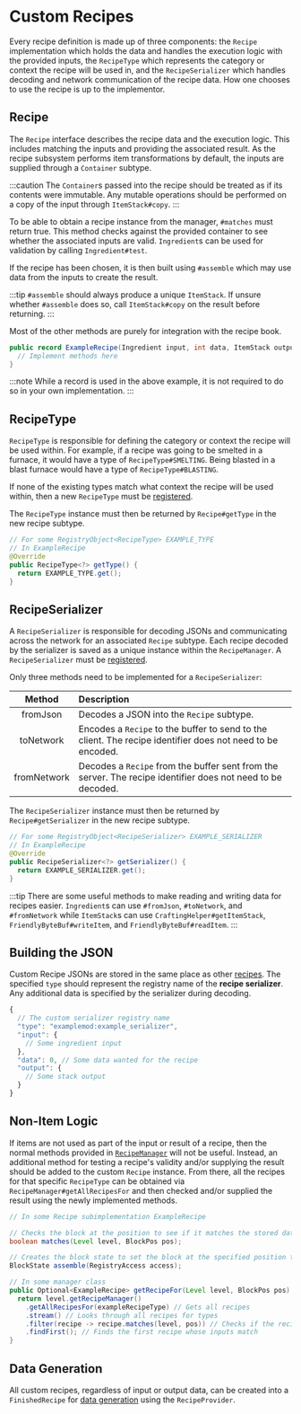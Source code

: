 Custom Recipes
==============

Every recipe definition is made up of three components: the `Recipe` implementation which holds the data and handles the execution logic with the provided inputs, the `RecipeType` which represents the category or context the recipe will be used in, and the `RecipeSerializer` which handles decoding and network communication of the recipe data. How one chooses to use the recipe is up to the implementor.

Recipe
------

The `Recipe` interface describes the recipe data and the execution logic. This includes matching the inputs and providing the associated result. As the recipe subsystem performs item transformations by default, the inputs are supplied through a `Container` subtype.

:::caution
The `Container`s passed into the recipe should be treated as if its contents were immutable. Any mutable operations should be performed on a copy of the input through `ItemStack#copy`.
:::

To be able to obtain a recipe instance from the manager, `#matches` must return true. This method checks against the provided container to see whether the associated inputs are valid. `Ingredient`s can be used for validation by calling `Ingredient#test`.

If the recipe has been chosen, it is then built using `#assemble` which may use data from the inputs to create the result.

:::tip
`#assemble` should always produce a unique `ItemStack`. If unsure whether `#assemble` does so, call `ItemStack#copy` on the result before returning.
:::

Most of the other methods are purely for integration with the recipe book.

```java
public record ExampleRecipe(Ingredient input, int data, ItemStack output) implements Recipe<Container> {
  // Implement methods here
}
```

:::note
While a record is used in the above example, it is not required to do so in your own implementation.
:::

RecipeType
----------

`RecipeType` is responsible for defining the category or context the recipe will be used within. For example, if a recipe was going to be smelted in a furnace, it would have a type of `RecipeType#SMELTING`. Being blasted in a blast furnace would have a type of `RecipeType#BLASTING`.

If none of the existing types match what context the recipe will be used within, then a new `RecipeType` must be [registered][forge].

The `RecipeType` instance must then be returned by `Recipe#getType` in the new recipe subtype.

```java
// For some RegistryObject<RecipeType> EXAMPLE_TYPE
// In ExampleRecipe
@Override
public RecipeType<?> getType() {
  return EXAMPLE_TYPE.get();
}
```

RecipeSerializer
----------------

A `RecipeSerializer` is responsible for decoding JSONs and communicating across the network for an associated `Recipe` subtype. Each recipe decoded by the serializer is saved as a unique instance within the `RecipeManager`. A `RecipeSerializer` must be [registered][forge].

Only three methods need to be implemented for a `RecipeSerializer`:

 Method     | Description
 :---:      | :---
fromJson    | Decodes a JSON into the `Recipe` subtype.
toNetwork   | Encodes a `Recipe` to the buffer to send to the client. The recipe identifier does not need to be encoded.
fromNetwork | Decodes a `Recipe` from the buffer sent from the server. The recipe identifier does not need to be decoded.

The `RecipeSerializer` instance must then be returned by `Recipe#getSerializer` in the new recipe subtype.

```java
// For some RegistryObject<RecipeSerializer> EXAMPLE_SERIALIZER
// In ExampleRecipe
@Override
public RecipeSerializer<?> getSerializer() {
  return EXAMPLE_SERIALIZER.get();
}
```

:::tip
There are some useful methods to make reading and writing data for recipes easier. `Ingredient`s can use `#fromJson`, `#toNetwork`, and `#fromNetwork` while `ItemStack`s can use `CraftingHelper#getItemStack`, `FriendlyByteBuf#writeItem`, and `FriendlyByteBuf#readItem`.
:::

Building the JSON
-----------------

Custom Recipe JSONs are stored in the same place as other [recipes][json]. The specified `type` should represent the registry name of the **recipe serializer**. Any additional data is specified by the serializer during decoding.

```js
{
  // The custom serializer registry name
  "type": "examplemod:example_serializer",
  "input": {
    // Some ingredient input
  },
  "data": 0, // Some data wanted for the recipe
  "output": {
    // Some stack output
  }
}
```

Non-Item Logic
--------------

If items are not used as part of the input or result of a recipe, then the normal methods provided in [`RecipeManager`][manager] will not be useful. Instead, an additional method for testing a recipe's validity and/or supplying the result should be added to the custom `Recipe` instance. From there, all the recipes for that specific `RecipeType` can be obtained via `RecipeManager#getAllRecipesFor` and then checked and/or supplied the result using the newly implemented methods.

```java
// In some Recipe subimplementation ExampleRecipe

// Checks the block at the position to see if it matches the stored data
boolean matches(Level level, BlockPos pos);

// Creates the block state to set the block at the specified position to
BlockState assemble(RegistryAccess access);

// In some manager class
public Optional<ExampleRecipe> getRecipeFor(Level level, BlockPos pos) {
  return level.getRecipeManager()
    .getAllRecipesFor(exampleRecipeType) // Gets all recipes
    .stream() // Looks through all recipes for types
    .filter(recipe -> recipe.matches(level, pos)) // Checks if the recipe inputs are valid
    .findFirst(); // Finds the first recipe whose inputs match
}
```

Data Generation
---------------

All custom recipes, regardless of input or output data, can be created into a `FinishedRecipe` for [data generation][datagen] using the `RecipeProvider`.

[forge]: ../../../concepts/registries.md#methods-for-registering
[json]: https://minecraft.wiki/w/Recipe#JSON_format
[manager]: ./index.md#recipe-manager
[datagen]: ../../../datagen/recipes.md#custom-recipe-serializers
